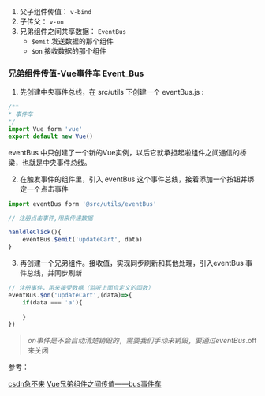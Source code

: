1. 父子组件传值： `v-bind`
2. 子传父： `v-on`
3. 兄弟组件之间共享数据： `EventBus`
   - `$emit` 发送数据的那个组件
   - `$on` 接收数据的那个组件


### 兄弟组件传值-Vue事件车 Event_Bus
1. 先创建中央事件总线，在 src/utils 下创建一个 eventBus.js :
```js
/**
* 事件车
*/
import Vue form 'vue'
export default new Vue()

```
eventBus 中只创建了一个新的Vue实例，以后它就承担起啦组件之间通信的桥梁，也就是中央事件总线。

2. 在触发事件的组件里，引入 eventBus 这个事件总线，接着添加一个按钮并绑定一个点击事件
```js
import eventBus form '@src/utils/eventBus'

// 注册点击事件,用来传递数据

hanldleClick(){
	eventBus.$emit('updateCart', data)
}
```
3. 再创建一个兄弟组件。接收值，实现同步刷新和其他处理，引入eventBus 事件总线，并同步刷新
```js
// 注册事件，用来接受数据（监听上面自定义的函数）
eventBus.$on('updateCart',(data)=>{
	if(data === 'a'){
        
    }
})
```
> $on事件是不会自动清楚销毁的，需要我们手动来销毁，要通过eventBus.$off来关闭


参考：

[csdn急不来](https://blog.csdn.net/jibulai100/article/details/90203487)
[Vue兄弟组件之间传值——bus事件车](https://www.pianshen.com/article/9897714528/)
